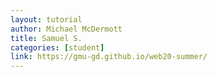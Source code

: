 ```yaml
---
layout: tutorial
author: Michael McDermott
title: Samuel S.
categories: [student]
link: https://gmu-gd.github.io/web20-summer/
---
```

